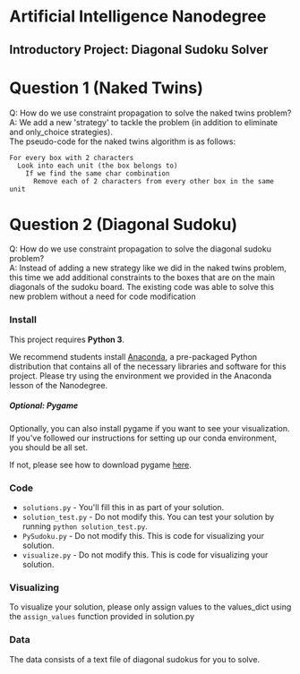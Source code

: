 # Artificial Intelligence Nanodegree
## Introductory Project: Diagonal Sudoku Solver

# Question 1 (Naked Twins)
Q: How do we use constraint propagation to solve the naked twins problem?  
A: We add a new 'strategy' to tackle the problem (in addition to eliminate and only_choice strategies).  
The pseudo-code for the naked twins algorithm is as follows:  

    For every box with 2 characters  
      Look into each unit (the box belongs to)
        If we find the same char combination  
          Remove each of 2 characters from every other box in the same unit

# Question 2 (Diagonal Sudoku)
Q: How do we use constraint propagation to solve the diagonal sudoku problem?  
A: Instead of adding a new strategy like we did in the naked twins problem, this time
we add additional constraints to the boxes that are on the main diagonals of the sudoku board.
The existing code was able to solve this new problem without a need for code modification

### Install

This project requires **Python 3**.

We recommend students install [Anaconda](https://www.continuum.io/downloads), a pre-packaged Python distribution that contains all of the necessary libraries and software for this project.
Please try using the environment we provided in the Anaconda lesson of the Nanodegree.

##### Optional: Pygame

Optionally, you can also install pygame if you want to see your visualization. If you've followed our instructions for setting up our conda environment, you should be all set.

If not, please see how to download pygame [here](http://www.pygame.org/download.shtml).

### Code

* `solutions.py` - You'll fill this in as part of your solution.
* `solution_test.py` - Do not modify this. You can test your solution by running `python solution_test.py`.
* `PySudoku.py` - Do not modify this. This is code for visualizing your solution.
* `visualize.py` - Do not modify this. This is code for visualizing your solution.

### Visualizing

To visualize your solution, please only assign values to the values_dict using the ```assign_values``` function provided in solution.py

### Data

The data consists of a text file of diagonal sudokus for you to solve.

